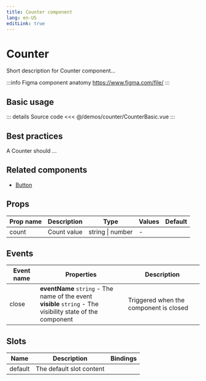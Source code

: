 ```yaml
---
title: Counter component
lang: en-US
editLink: true
---
```


# Counter

Short description for Counter component...

:::info Figma component anatomy
https://www.figma.com/file/
:::

## Basic usage

<CounterBasic />

::: details Source code
<<< @/demos/counter/CounterBasic.vue
:::

## Best practices

A Counter should ...

## Related components

- [Button](/components/button/button.doc)

## Props

| Prop name | Description | Type             | Values | Default |
| --------- | ----------- | ---------------- | ------ | ------- |
| count     | Count value | string \| number | -      |         |

## Events

| Event name | Properties                                                                                                      | Description                            |
| ---------- | --------------------------------------------------------------------------------------------------------------- | -------------------------------------- |
| close      | **eventName** `string` - The name of the event<br/>**visible** `string` - The visibility state of the component | Triggered when the component is closed |

## Slots

| Name    | Description              | Bindings |
| ------- | ------------------------ | -------- |
| default | The default slot content |          |
